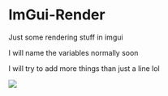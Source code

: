 # ImGui-Render
Just some rendering stuff in imgui

I will name the variables normally soon

I will try to add more things than just a line lol

<img src="https://i.ibb.co/kqVw4VB/obraz-2022-12-17-232203032.png">
